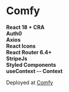 # Comfy
**React 18  + CRA  
Auth0  
Axios    
React Icons  
React Router 6.4+  
StripeJs  
Styled Components   
useContext -- Context**  

Deployed at [Comfy](https://mycomfyapp.netlify.app/)
